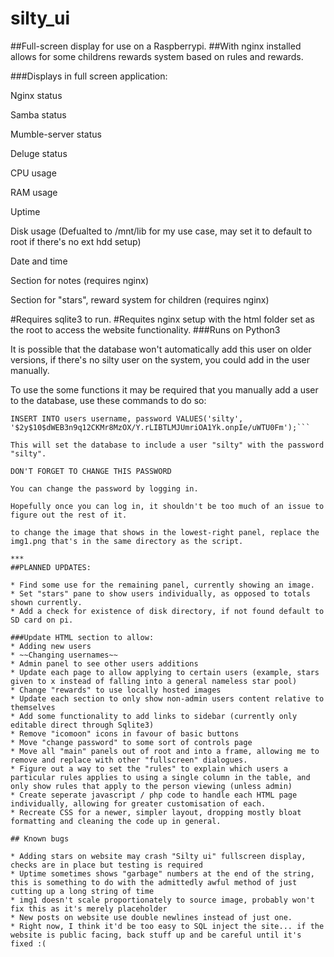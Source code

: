 # silty_ui
##Full-screen display for use on a Raspberrypi.
##With nginx installed allows for some childrens rewards system based on rules and rewards.

###Displays in full screen application:

Nginx status

Samba status

Mumble-server status

Deluge status

CPU usage

RAM usage

Uptime

Disk usage (Defualted to /mnt/lib for my use case, may set it to default to root if there's no ext hdd setup)

Date and time

Section for notes (requires nginx)

Section for "stars", reward system for children (requires nginx)

#Requires sqlite3 to run.
#Requites nginx setup with the html folder set as the root to access the website functionality.
###Runs on Python3

It is possible that the database won't automatically add this user on older versions, if there's no silty user on the system, you could add in the user manually.

To use the some functions it may be required that you manually add a user to the database, use these commands to do so:

```sqlite3 /path_to_program/main.db  
INSERT INTO users username, password VALUES('silty', '$2y$10$dWEB3n9q12CKMr8MzOX/Y.rLIBTLMJUmriOA1Yk.onpIe/uWTU0Fm');```  

This will set the database to include a user "silty" with the password "silty".

DON'T FORGET TO CHANGE THIS PASSWORD

You can change the password by logging in.

Hopefully once you can log in, it shouldn't be too much of an issue to figure out the rest of it.

to change the image that shows in the lowest-right panel, replace the img1.png that's in the same directory as the script.

***
##PLANNED UPDATES:

* Find some use for the remaining panel, currently showing an image.  
* Set "stars" pane to show users individually, as opposed to totals shown currently.  
* Add a check for existence of disk directory, if not found default to SD card on pi.  

###Update HTML section to allow:
* Adding new users  
* ~~Changing usernames~~  
* Admin panel to see other users additions  
* Update each page to allow applying to certain users (example, stars given to x instead of falling into a general nameless star pool)
* Change "rewards" to use locally hosted images  
* Update each section to only show non-admin users content relative to themselves  
* Add some functionality to add links to sidebar (currently only editable direct through Sqlite3)  
* Remove "icomoon" icons in favour of basic buttons  
* Move "change password" to some sort of controls page  
* Move all "main" panels out of root and into a frame, allowing me to remove and replace with other "fullscreen" dialogues.  
* Figure out a way to set the "rules" to explain which users a particular rules applies to using a single column in the table, and only show rules that apply to the person viewing (unless admin)  
* Create seperate javascript / php code to handle each HTML page individually, allowing for greater customisation of each.  
* Recreate CSS for a newer, simpler layout, dropping mostly bloat formatting and cleaning the code up in general.  

## Known bugs

* Adding stars on website may crash "Silty ui" fullscreen display, checks are in place but testing is required  
* Uptime sometimes shows "garbage" numbers at the end of the string, this is something to do with the admittedly awful method of just cutting up a long string of time  
* img1 doesn't scale proportionately to source image, probably won't fix this as it's merely placeholder  
* New posts on website use double newlines instead of just one.  
* Right now, I think it'd be too easy to SQL inject the site... if the website is public facing, back stuff up and be careful until it's fixed :(
